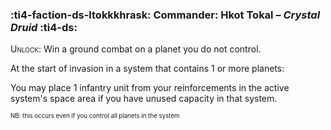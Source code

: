 ### :ti4-faction-ds-ltokkkhrask: **Commander**: Hkot Tokal – _Crystal Druid_ :ti4-ds:
<span style="font-variant:small-caps;">Unlock</span>: Win a ground combat on a planet you do not control.

At the start of invasion in a system that contains 1 or more planets:

You may place 1 infantry unit from your reinforcements in the active system's space area if you have unused capacity in that system. 

<sup><sub>NB: this occurs even if you control all planets in the system</sub></sup>
